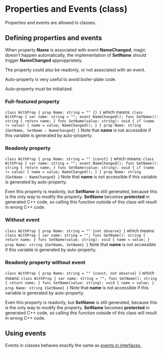 # Properties and Events (class)

Properties and events are allowed in classes.

## Defining properties and events

When property **Name** is associated with event **NameChanged**, magic doesn't happen automatically, the implementation of **SetName** should trigger **NameChanged** approppriately.

The property could also be readonly, or not associated with an event.

Auto-property is very useful to avoid boiler-plate code.

Auto-property must be initialized.

### Full-featured property

``` class WithProp { prop Name: string = "" {} } ``` which means: ``` class WithProp { var name: string = ""; event NameChanged(); func GetName(): string { return name; } func SetName(value: string): void { if (name != value) { name = value; NameChanged(); } } prop Name: string {GetName, SetName : NameChanged} } ``` Note that **name** is not accessible if this variable is generated by auto-property.

### Readonly property

``` class WithProp { prop Name: string = "" {const} } ``` which means: ``` class WithProp { var name: string = ""; event NameChanged(); func GetName(): string { return name; } func SetName(value: string): void { if (name != value) { name = value; NameChanged(); } } prop Name: string {GetName : NameChanged} } ``` Note that **name** is not accessible if this variable is generated by auto-property.

Even this property is readonly, but **SetName** is still generated, because this is the only way to modify the property. **SetName** becomse **protected** in generated C++ code, so calling this function outside of this class will result in wrong C++ code.

### Without event

``` class WithProp { prop Name: string = "" {not observe} } ``` which means: ``` class WithProp { var name: string = ""; func GetName(): string { return name; } func SetName(value: string): void { name = value; } prop Name: string {GetName, SetName} } ``` Note that **name** is not accessible if this variable is generated by auto-property.

### Readonly property without event

``` class WithProp { prop Name: string = "" {const, not observe} } ``` which means: ``` class WithProp { var name: string = ""; func GetName(): string { return name; } func SetName(value: string): void { name = value; } prop Name: string {GetName} } ``` Note that **name** is not accessible if this variable is generated by auto-property.

Even this property is readonly, but **SetName** is still generated, because this is the only way to modify the property. **SetName** becomes **protected** in generated C++ code, so calling this function outside of this class will result in wrong C++ code.

## Using events

Events in classes behaves exactly the same as [events in interfaces.](../.././workflow/lang/interface_prop.md)

